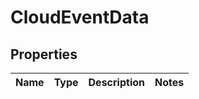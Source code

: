 
# CloudEventData

## Properties
| Name | Type | Description | Notes |
| ------------ | ------------- | ------------- | ------------- |



